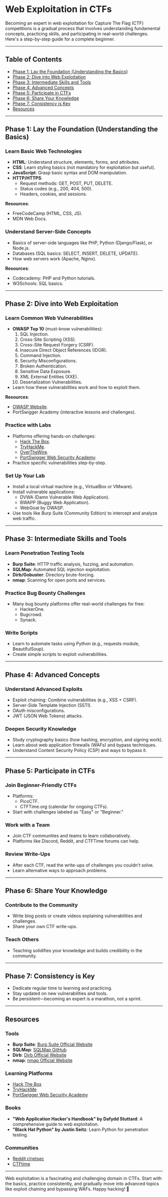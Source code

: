 # Web Exploitation in CTFs

Becoming an expert in web exploitation for Capture The Flag (CTF) competitions is a gradual process that involves understanding fundamental concepts, practicing skills, and participating in real-world challenges. Here's a step-by-step guide for a complete beginner.

---

## Table of Contents
- [Phase 1: Lay the Foundation (Understanding the Basics)](#phase-1-lay-the-foundation-understanding-the-basics)
- [Phase 2: Dive into Web Exploitation](#phase-2-dive-into-web-exploitation)
- [Phase 3: Intermediate Skills and Tools](#phase-3-intermediate-skills-and-tools)
- [Phase 4: Advanced Concepts](#phase-4-advanced-concepts)
- [Phase 5: Participate in CTFs](#phase-5-participate-in-ctfs)
- [Phase 6: Share Your Knowledge](#phase-6-share-your-knowledge)
- [Phase 7: Consistency is Key](#phase-7-consistency-is-key)
- [Resources](#resources)

---

## Phase 1: Lay the Foundation (Understanding the Basics)

### Learn Basic Web Technologies
- **HTML**: Understand structure, elements, forms, and attributes.
- **CSS**: Learn styling basics (not mandatory for exploitation but useful).
- **JavaScript**: Grasp basic syntax and DOM manipulation.
- **HTTP/HTTPS**:
  - Request methods: GET, POST, PUT, DELETE.
  - Status codes (e.g., 200, 404, 500).
  - Headers, cookies, and sessions.

**Resources**:
- FreeCodeCamp (HTML, CSS, JS).
- MDN Web Docs.

### Understand Server-Side Concepts
- Basics of server-side languages like PHP, Python (Django/Flask), or Node.js.
- Databases (SQL basics: SELECT, INSERT, DELETE, UPDATE).
- How web servers work (Apache, Nginx).

**Resources**:
- Codecademy: PHP and Python tutorials.
- W3Schools: SQL basics.

---

## Phase 2: Dive into Web Exploitation

### Learn Common Web Vulnerabilities
- **OWASP Top 10** (must-know vulnerabilities):
  1. SQL Injection.
  2. Cross-Site Scripting (XSS).
  3. Cross-Site Request Forgery (CSRF).
  4. Insecure Direct Object References (IDOR).
  5. Command Injection.
  6. Security Misconfigurations.
  7. Broken Authentication.
  8. Sensitive Data Exposure.
  9. XML External Entities (XXE).
  10. Deserialization Vulnerabilities.
- Learn how these vulnerabilities work and how to exploit them.

**Resources**:
- [OWASP Website](https://owasp.org/).
- PortSwigger Academy (interactive lessons and challenges).

### Practice with Labs
- Platforms offering hands-on challenges:
  - [Hack The Box](https://www.hackthebox.com/).
  - [TryHackMe](https://tryhackme.com/).
  - [OverTheWire](https://overthewire.org/).
  - [PortSwigger Web Security Academy](https://portswigger.net/web-security).
- Practice specific vulnerabilities step-by-step.

### Set Up Your Lab
- Install a local virtual machine (e.g., VirtualBox or VMware).
- Install vulnerable applications:
  - DVWA (Damn Vulnerable Web Application).
  - BWAPP (Buggy Web Application).
  - WebGoat by OWASP.
- Use tools like Burp Suite (Community Edition) to intercept and analyze web traffic.

---

## Phase 3: Intermediate Skills and Tools

### Learn Penetration Testing Tools
- **Burp Suite**: HTTP traffic analysis, fuzzing, and automation.
- **SQLMap**: Automated SQL injection exploitation.
- **Dirb/Gobuster**: Directory brute-forcing.
- **nmap**: Scanning for open ports and services.

### Practice Bug Bounty Challenges
- Many bug bounty platforms offer real-world challenges for free:
  - HackerOne.
  - Bugcrowd.
  - Synack.

### Write Scripts
- Learn to automate tasks using Python (e.g., requests module, BeautifulSoup).
- Create simple scripts to exploit vulnerabilities.

---

## Phase 4: Advanced Concepts

### Understand Advanced Exploits
- Exploit chaining: Combine vulnerabilities (e.g., XSS + CSRF).
- Server-Side Template Injection (SSTI).
- OAuth misconfigurations.
- JWT (JSON Web Tokens) attacks.

### Deepen Security Knowledge
- Study cryptography basics (how hashing, encryption, and signing work).
- Learn about web application firewalls (WAFs) and bypass techniques.
- Understand Content Security Policy (CSP) and ways to bypass it.

---

## Phase 5: Participate in CTFs

### Join Beginner-Friendly CTFs
- Platforms:
  - PicoCTF.
  - CTFTime.org (calendar for ongoing CTFs).
- Start with challenges labeled as "Easy" or "Beginner."

### Work with a Team
- Join CTF communities and teams to learn collaboratively.
- Platforms like Discord, Reddit, and CTFTime forums can help.

### Review Write-Ups
- After each CTF, read the write-ups of challenges you couldn't solve.
- Learn alternative ways to approach problems.

---

## Phase 6: Share Your Knowledge

### Contribute to the Community
- Write blog posts or create videos explaining vulnerabilities and challenges.
- Share your own CTF write-ups.

### Teach Others
- Teaching solidifies your knowledge and builds credibility in the community.

---

## Phase 7: Consistency is Key
- Dedicate regular time to learning and practicing.
- Stay updated on new vulnerabilities and tools.
- Be persistent—becoming an expert is a marathon, not a sprint.

---

## Resources

### Tools
- **Burp Suite**: [Burp Suite Official Website](https://portswigger.net/burp)
- **SQLMap**: [SQLMap GitHub](https://github.com/sqlmapproject/sqlmap)
- **Dirb**: [Dirb Official Website](https://tools.kali.org/web-applications/dirb)
- **nmap**: [nmap Official Website](https://nmap.org/)

### Learning Platforms
- [Hack The Box](https://www.hackthebox.com/)
- [TryHackMe](https://tryhackme.com/)
- [PortSwigger Web Security Academy](https://portswigger.net/web-security)

### Books
- **"Web Application Hacker's Handbook" by Dafydd Stuttard**: A comprehensive guide to web exploitation.
- **"Black Hat Python" by Justin Seitz**: Learn Python for penetration testing.

### Communities
- [Reddit r/netsec](https://www.reddit.com/r/netsec/)
- [CTFtime](https://ctftime.org/)

---

Web exploitation is a fascinating and challenging domain in CTFs. Start with the basics, practice consistently, and gradually move into advanced topics like exploit chaining and bypassing WAFs. Happy hacking! 🚀
